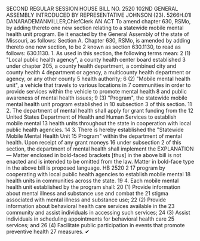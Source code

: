 SECOND REGULAR SESSION
HOUSE BILL NO. 2520
102ND GENERAL ASSEMBLY
INTRODUCED BY REPRESENTATIVE JOHNSON (23).
5266H.01I DANARADEMANMILLER,ChiefClerk
AN ACT
To amend chapter 630, RSMo, by adding thereto one new section relating to a statewide
mobile mental health unit program.
Be it enacted by the General Assembly of the state of Missouri, as follows:
Section A. Chapter 630, RSMo, is amended by adding thereto one new section, to be
2 known as section 630.1130, to read as follows:
630.1130. 1. As used in this section, the following terms mean:
2 (1) "Local public health agency", a county health center board established
3 under chapter 205, a county health department, a combined city and county health
4 department or agency, a multicounty health department or agency, or any other county
5 health authority;
6 (2) "Mobile mental health unit", a vehicle that travels to various locations in
7 communities in order to provide services within the vehicle to promote mental health
8 and public awareness of mental health issues;
9 (3) "Program", the statewide mobile mental health unit program established in
10 subsection 3 of this section.
11 2. The department of mental health shall apply for grant funding from the
12 United States Department of Health and Human Services to establish mobile mental
13 health units throughout the state in cooperation with local public health agencies.
14 3. There is hereby established the "Statewide Mobile Mental Health Unit
15 Program" within the department of mental health. Upon receipt of any grant moneys
16 under subsection 2 of this section, the department of mental health shall implement the
EXPLANATION — Matter enclosed in bold-faced brackets [thus] in the above bill is not enacted and is
intended to be omitted from the law. Matter in bold-face type in the above bill is proposed language.
HB 2520 2
17 program by cooperating with local public health agencies to establish mobile mental
18 health units in communities across the state.
19 4. Each mobile mental health unit established by the program shall:
20 (1) Provide information about mental illness and substance use and combat the
21 stigma associated with mental illness and substance use;
22 (2) Provide information about behavioral health care services available in the
23 community and assist individuals in accessing such services;
24 (3) Assist individuals in scheduling appointments for behavioral health care
25 services; and
26 (4) Facilitate public participation in events that promote preventive health
27 measures.
✔